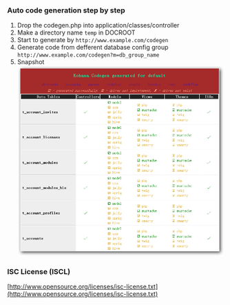 ### Auto code generation step by step ###

1. Drop the codegen.php into application/classes/controller
2. Make a directory name `temp` in DOCROOT
3. Start to generate by `http://www.example.com/codegen`
4. Generate code from defferent database config group `http://www.example.com/codegen?m=db_group_name`
5. Snapshot ![Kohana Codegen Snapshot!](http://github.com/Yahasana/Kohana-Codegen/raw/master/codegen.png)

### ISC License (ISCL) ###

[http://www.opensource.org/licenses/isc-license.txt](http://www.opensource.org/licenses/isc-license.txt)
